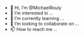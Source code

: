 - 👋 Hi, I’m @MichaelRouly
- 👀 I’m interested in ...
- 🌱 I’m currently learning ...
- 💞️ I’m looking to collaborate on ...
- 📫 How to reach me ...

<!---
MichaelRouly/MichaelRouly is a ✨ special ✨ repository because its `README.md` (this file) appears on your GitHub profile.
You can click the Preview link to take a look at your changes.
--->

